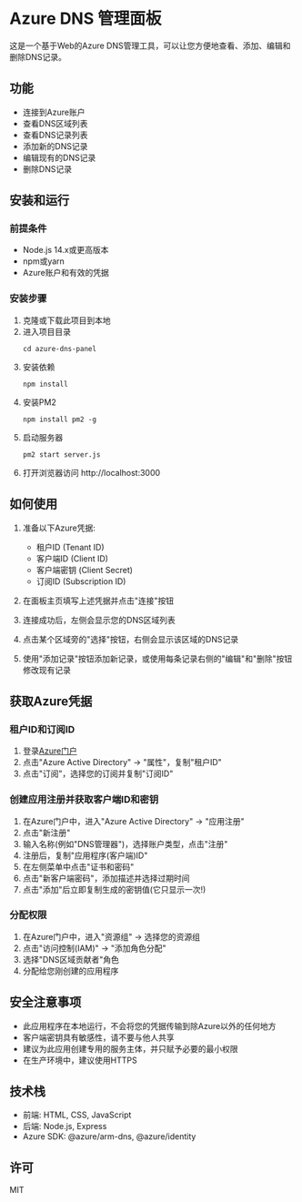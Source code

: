 # Azure DNS 管理面板

这是一个基于Web的Azure DNS管理工具，可以让您方便地查看、添加、编辑和删除DNS记录。

## 功能

- 连接到Azure账户
- 查看DNS区域列表
- 查看DNS记录列表
- 添加新的DNS记录
- 编辑现有的DNS记录
- 删除DNS记录

## 安装和运行

### 前提条件

- Node.js 14.x或更高版本
- npm或yarn
- Azure账户和有效的凭据

### 安装步骤

1. 克隆或下载此项目到本地
2. 进入项目目录
   ```
   cd azure-dns-panel
   ```
3. 安装依赖
   ```
   npm install
   ```
4. 安装PM2
   ```
   npm install pm2 -g
   ```   
5. 启动服务器
   ```
   pm2 start server.js
   ```
6. 打开浏览器访问 http://localhost:3000

## 如何使用

1. 准备以下Azure凭据:
   - 租户ID (Tenant ID)
   - 客户端ID (Client ID)
   - 客户端密钥 (Client Secret)
   - 订阅ID (Subscription ID)

2. 在面板主页填写上述凭据并点击"连接"按钮

3. 连接成功后，左侧会显示您的DNS区域列表

4. 点击某个区域旁的"选择"按钮，右侧会显示该区域的DNS记录

5. 使用"添加记录"按钮添加新记录，或使用每条记录右侧的"编辑"和"删除"按钮修改现有记录

## 获取Azure凭据

### 租户ID和订阅ID

1. 登录[Azure门户](https://portal.azure.com)
2. 点击"Azure Active Directory" -> "属性"，复制"租户ID"
3. 点击"订阅"，选择您的订阅并复制"订阅ID"

### 创建应用注册并获取客户端ID和密钥

1. 在Azure门户中，进入"Azure Active Directory" -> "应用注册"
2. 点击"新注册"
3. 输入名称(例如"DNS管理器")，选择账户类型，点击"注册"
4. 注册后，复制"应用程序(客户端)ID"
5. 在左侧菜单中点击"证书和密码"
6. 点击"新客户端密码"，添加描述并选择过期时间
7. 点击"添加"后立即复制生成的密钥值(它只显示一次!)

### 分配权限

1. 在Azure门户中，进入"资源组" -> 选择您的资源组
2. 点击"访问控制(IAM)" -> "添加角色分配"
3. 选择"DNS区域贡献者"角色
4. 分配给您刚创建的应用程序

## 安全注意事项

- 此应用程序在本地运行，不会将您的凭据传输到除Azure以外的任何地方
- 客户端密钥具有敏感性，请不要与他人共享
- 建议为此应用创建专用的服务主体，并只赋予必要的最小权限
- 在生产环境中，建议使用HTTPS

## 技术栈

- 前端: HTML, CSS, JavaScript
- 后端: Node.js, Express
- Azure SDK: @azure/arm-dns, @azure/identity

## 许可

MIT 
